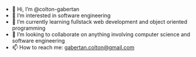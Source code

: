 - 👋 Hi, I’m @colton-gabertan
- 👀 I’m interested in software engineering
- 🌱 I’m currently learning fullstack web development and object oriented programming
- 💞️ I’m looking to collaborate on anything involving computer science and software engineering
- 📫 How to reach me: gabertan.colton@gmail.com

<!---
colton-gabertan/colton-gabertan is a ✨ special ✨ repository because its `README.md` (this file) appears on your GitHub profile.
You can click the Preview link to take a look at your changes.
--->
